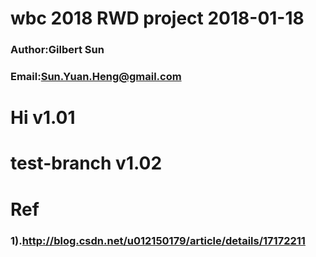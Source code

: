 # wbc 2018 RWD project 2018-01-18
### Author:Gilbert Sun
### Email:Sun.Yuan.Heng@gmail.com
# Hi v1.01
# test-branch v1.02

# Ref
### 1).http://blog.csdn.net/u012150179/article/details/17172211 
